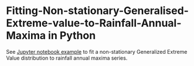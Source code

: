 # Fitting-Non-stationary-Generalised-Extreme-value-to-Rainfall-Annual-Maxima in Python

See [Jupyter notebook example](example_GEV.ipynb) to fit a non-stationary Generalized Extreme Value distribution to rainfall annual maxima series.
